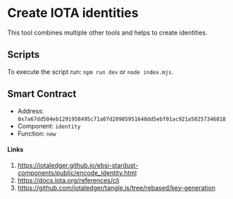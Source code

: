 # Create IOTA identities

This tool combines multiple other tools and helps to create identities.

## Scripts

To execute the script run: `npm run dev` or `node index.mjs`.

## Smart Contract

- Address: `0x7a67dd504eb1291958495c71a07d20985951648dd5ebf01ac921a50257346818`
- Component: `identity`
- Function: `new`

#### Links

1. https://iotaledger.github.io/ebsi-stardust-components/public/encode_identity.html
2. https://docs.iota.org/references/cli
3. https://github.com/iotaledger/tangle.js/tree/rebased/key-generation
